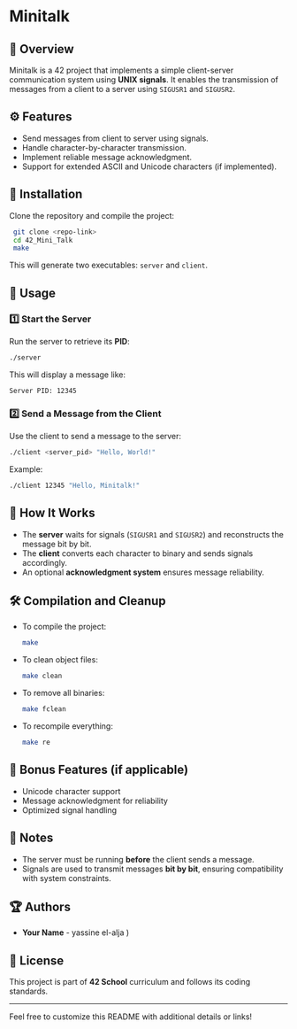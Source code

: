 # Minitalk

## 📌 Overview
Minitalk is a 42 project that implements a simple client-server communication system using **UNIX signals**. It enables the transmission of messages from a client to a server using `SIGUSR1` and `SIGUSR2`.

## ⚙️ Features
- Send messages from client to server using signals.
- Handle character-by-character transmission.
- Implement reliable message acknowledgment.
- Support for extended ASCII and Unicode characters (if implemented).

## 🚀 Installation
Clone the repository and compile the project:
```sh
 git clone <repo-link>
 cd 42_Mini_Talk
 make
```
This will generate two executables: `server` and `client`.

## 📝 Usage
### 1️⃣ Start the Server
Run the server to retrieve its **PID**:
```sh
./server
```
This will display a message like:
```
Server PID: 12345
```
### 2️⃣ Send a Message from the Client
Use the client to send a message to the server:
```sh
./client <server_pid> "Hello, World!"
```
Example:
```sh
./client 12345 "Hello, Minitalk!"
```

## 🔧 How It Works
- The **server** waits for signals (`SIGUSR1` and `SIGUSR2`) and reconstructs the message bit by bit.
- The **client** converts each character to binary and sends signals accordingly.
- An optional **acknowledgment system** ensures message reliability.

## 🛠 Compilation and Cleanup
- To compile the project:
  ```sh
  make
  ```
- To clean object files:
  ```sh
  make clean
  ```
- To remove all binaries:
  ```sh
  make fclean
  ```
- To recompile everything:
  ```sh
  make re
  ```

## 📜 Bonus Features (if applicable)
- Unicode character support
- Message acknowledgment for reliability
- Optimized signal handling

## 📌 Notes
- The server must be running **before** the client sends a message.
- Signals are used to transmit messages **bit by bit**, ensuring compatibility with system constraints.

## 🏆 Authors
- **Your Name** - yassine el-alja )

## 📄 License
This project is part of **42 School** curriculum and follows its coding standards.

---
Feel free to customize this README with additional details or links!


